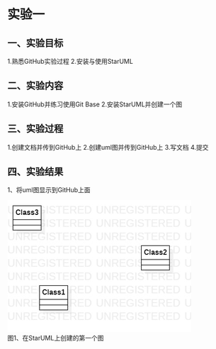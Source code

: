 # 实验一

## 一、实验目标

1.熟悉GitHub实验过程
2.安装与使用StarUML

## 二、实验内容

1.安装GitHub并练习使用Git Base
2.安装StarUML并创建一个图

## 三、实验过程

1.创建文档并传到GitHub上
2.创建uml图并传到GitHub上
3.写文档
4.提交

## 四、实验结果

1、将uml图显示到GitHub上面

![第一个UML图](./model1.jpg)  
图1、在StarUML上创建的第一个图



